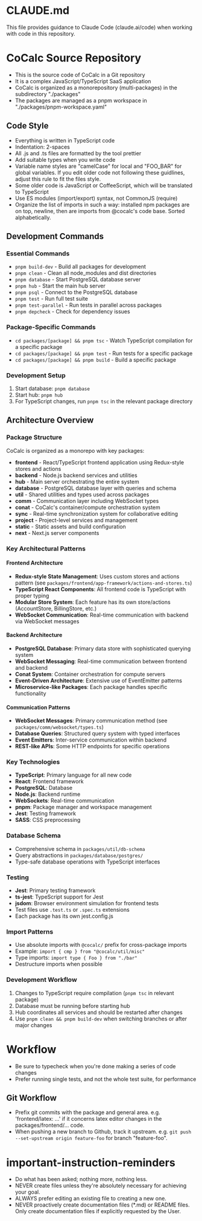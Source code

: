 # CLAUDE.md

This file provides guidance to Claude Code (claude.ai/code) when working with code in this repository.

# CoCalc Source Repository

* This is the source code of CoCalc in a Git repository
* It is a complex JavaScript/TypeScript SaaS application
* CoCalc is organized as a monorepository (multi-packages) in the subdirectory "./packages"
* The packages are managed as a pnpm workspace in "./packages/pnpm-workspace.yaml"

## Code Style

- Everything is written in TypeScript code
- Indentation: 2-spaces
- All .js and .ts files are formatted by the tool prettier
- Add suitable types when you write code
- Variable name styles are "camelCase" for local and "FOO_BAR" for global variables. If you edit older code not following these guidlines, adjust this rule to fit the files style.
- Some older code is JavaScript or CoffeeScript, which will be translated to TypeScript
- Use ES modules (import/export) syntax, not CommonJS (require)
- Organize the list of imports in such a way: installed npm packages are on top, newline, then are imports from @cocalc's code base. Sorted alphabetically.

## Development Commands

### Essential Commands
- `pnpm build-dev` - Build all packages for development
- `pnpm clean` - Clean all node_modules and dist directories
- `pnpm database` - Start PostgreSQL database server
- `pnpm hub` - Start the main hub server
- `pnpm psql` - Connect to the PostgreSQL database
- `pnpm test` - Run full test suite
- `pnpm test-parallel` - Run tests in parallel across packages
- `pnpm depcheck` - Check for dependency issues

### Package-Specific Commands
- `cd packages/[package] && pnpm tsc` - Watch TypeScript compilation for a specific package
- `cd packages/[package] && pnpm test` - Run tests for a specific package
- `cd packages/[package] && pnpm build` - Build a specific package

### Development Setup
1. Start database: `pnpm database`
2. Start hub: `pnpm hub`
3. For TypeScript changes, run `pnpm tsc` in the relevant package directory

## Architecture Overview

### Package Structure
CoCalc is organized as a monorepo with key packages:

- **frontend** - React/TypeScript frontend application using Redux-style stores and actions
- **backend** - Node.js backend services and utilities
- **hub** - Main server orchestrating the entire system
- **database** - PostgreSQL database layer with queries and schema
- **util** - Shared utilities and types used across packages
- **comm** - Communication layer including WebSocket types
- **conat** - CoCalc's container/compute orchestration system
- **sync** - Real-time synchronization system for collaborative editing
- **project** - Project-level services and management
- **static** - Static assets and build configuration
- **next** - Next.js server components

### Key Architectural Patterns

#### Frontend Architecture
- **Redux-style State Management**: Uses custom stores and actions pattern (see `packages/frontend/app-framework/actions-and-stores.ts`)
- **TypeScript React Components**: All frontend code is TypeScript with proper typing
- **Modular Store System**: Each feature has its own store/actions (AccountStore, BillingStore, etc.)
- **WebSocket Communication**: Real-time communication with backend via WebSocket messages

#### Backend Architecture
- **PostgreSQL Database**: Primary data store with sophisticated querying system
- **WebSocket Messaging**: Real-time communication between frontend and backend
- **Conat System**: Container orchestration for compute servers
- **Event-Driven Architecture**: Extensive use of EventEmitter patterns
- **Microservice-like Packages**: Each package handles specific functionality

#### Communication Patterns
- **WebSocket Messages**: Primary communication method (see `packages/comm/websocket/types.ts`)
- **Database Queries**: Structured query system with typed interfaces
- **Event Emitters**: Inter-service communication within backend
- **REST-like APIs**: Some HTTP endpoints for specific operations

### Key Technologies
- **TypeScript**: Primary language for all new code
- **React**: Frontend framework
- **PostgreSQL**: Database
- **Node.js**: Backend runtime
- **WebSockets**: Real-time communication
- **pnpm**: Package manager and workspace management
- **Jest**: Testing framework
- **SASS**: CSS preprocessing

### Database Schema
- Comprehensive schema in `packages/util/db-schema`
- Query abstractions in `packages/database/postgres/`
- Type-safe database operations with TypeScript interfaces

### Testing
- **Jest**: Primary testing framework
- **ts-jest**: TypeScript support for Jest
- **jsdom**: Browser environment simulation for frontend tests
- Test files use `.test.ts` or `.spec.ts` extensions
- Each package has its own jest.config.js

### Import Patterns
- Use absolute imports with `@cocalc/` prefix for cross-package imports
- Example: `import { cmp } from "@cocalc/util/misc"`
- Type imports: `import type { Foo } from "./bar"`
- Destructure imports when possible

### Development Workflow
1. Changes to TypeScript require compilation (`pnpm tsc` in relevant package)
2. Database must be running before starting hub
3. Hub coordinates all services and should be restarted after changes
4. Use `pnpm clean && pnpm build-dev` when switching branches or after major changes

# Workflow
- Be sure to typecheck when you're done making a series of code changes
- Prefer running single tests, and not the whole test suite, for performance

## Git Workflow

- Prefix git commits with the package and general area. e.g. 'frontend/latex: ...' if it concerns latex editor changes in the packages/frontend/... code.
- When pushing a new branch to Github, track it upstream. e.g. `git push --set-upstream origin feature-foo` for branch "feature-foo".

# important-instruction-reminders
- Do what has been asked; nothing more, nothing less.
- NEVER create files unless they're absolutely necessary for achieving your goal.
- ALWAYS prefer editing an existing file to creating a new one.
- NEVER proactively create documentation files (*.md) or README files. Only create documentation files if explicitly requested by the User.
